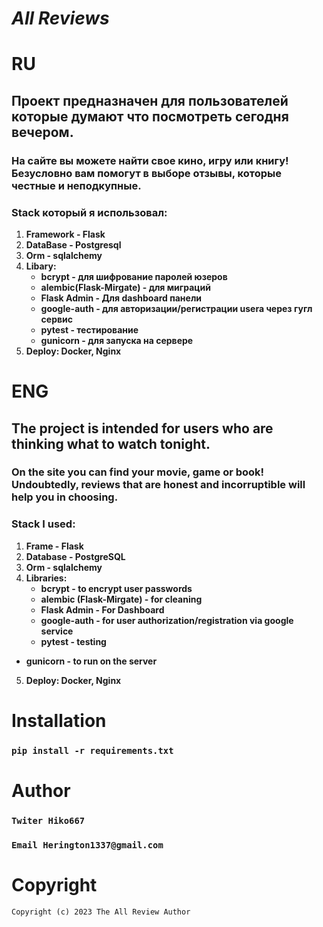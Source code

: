 # **_All Reviews_**
# RU
## Проект предназначен для пользователей которые думают что посмотреть сегодня вечером.

### На сайте вы можете найти свое кино, игру или книгу! Безусловно вам помогут в выборе отзывы, которые честные и неподкупные.

### Stack который я использовал:
1. **Framework - Flask**
2. **DataBase - Postgresql**
3. **Orm - sqlalchemy**
4. **Libary:** 
   * **bcrypt - для шифрование паролей юзеров**
   * **alembic(Flask-Mirgate) - для миграций**
   * **Flask Admin - Для dashboard панели**
   * **google-auth - для авторизации/регистрации usera через гугл сервис**
   * **pytest - тестирование**
   * **gunicorn - для запуска на сервере**
5.  **Deploy: Docker, Nginx**
# ENG
## The project is intended for users who are thinking what to watch tonight.
### On the site you can find your movie, game or book! Undoubtedly, reviews that are honest and incorruptible will help you in choosing.
### Stack I used:
1. **Frame - Flask**
2. **Database - PostgreSQL**
3. **Orm - sqlalchemy**
4. **Libraries:**
   * **bcrypt - to encrypt user passwords**
   * **alembic (Flask-Mirgate) - for cleaning**
   * **Flask Admin - For Dashboard**
   * **google-auth - for user authorization/registration via google service**
   * **pytest - testing**
* **gunicorn - to run on the server**
5. **Deploy: Docker, Nginx**
# Installation
### `pip install -r requirements.txt`
# Author
 ### `Twiter Hiko667`
 ### `Email Herington1337@gmail.com`
# Copyright

`Copyright (c) 2023 The All Review Author`
